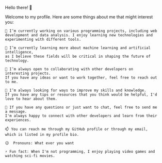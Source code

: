 Hello there! 👋

Welcome to my profile. Here are some things about me that might interest you:

    🔭 I’m currently working on various programming projects, including web development and data analysis. I enjoy learning new technologies and experimenting with different tools.

    🌱 I’m currently learning more about machine learning and artificial intelligence, 
    as I believe these fields will be critical in shaping the future of technology.

    👯 I’m always open to collaborating with other developers on interesting projects. 
    If you have any ideas or want to work together, feel free to reach out to me.

    🤔 I’m always looking for ways to improve my skills and knowledge. 
    If you have any tips or resources that you think would be helpful, I'd love to hear about them.

    💬 If you have any questions or just want to chat, feel free to send me a message. 
    I'm always happy to connect with other developers and learn from their experiences.

    📫 You can reach me through my GitHub profile or through my email, which is listed in my profile bio.

    😉  Pronouns: What ever you want 

    ⚡ Fun fact: When I'm not programming, I enjoy playing video games and watching sci-fi movies.
